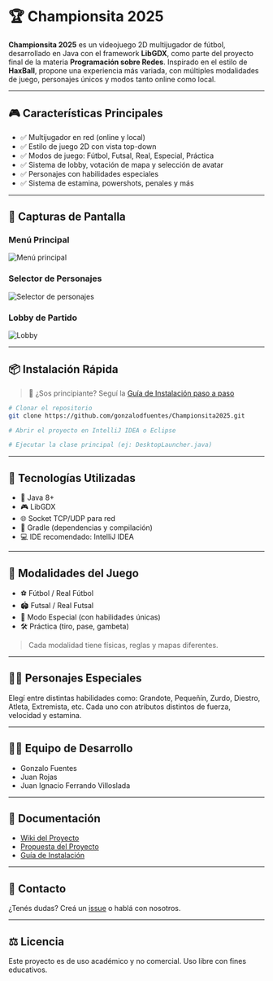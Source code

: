 
# 🏆 Championsita 2025

**Championsita 2025** es un videojuego 2D multijugador de fútbol, desarrollado en Java con el framework **LibGDX**, como parte del proyecto final de la materia **Programación sobre Redes**. Inspirado en el estilo de **HaxBall**, propone una experiencia más variada, con múltiples modalidades de juego, personajes únicos y modos tanto online como local.

---

## 🎮 Características Principales

- ✅ Multijugador en red (online y local)
- ✅ Estilo de juego 2D con vista top-down
- ✅ Modos de juego: Fútbol, Futsal, Real, Especial, Práctica
- ✅ Sistema de lobby, votación de mapa y selección de avatar
- ✅ Personajes con habilidades especiales
- ✅ Sistema de estamina, powershots, penales y más

---

## 📸 Capturas de Pantalla

### Menú Principal
![Menú principal](media/menu_principal.png)

### Selector de Personajes
![Selector de personajes](media/selector_personaje.png)

### Lobby de Partido
![Lobby](media/lobby.png)

---

## 📦 Instalación Rápida

> 📘 ¿Sos principiante? Seguí la [Guía de Instalación paso a paso](https://github.com/gonzalodfuentes/Championsita2025/wiki/Guía-de-Instalación)

```bash
# Clonar el repositorio
git clone https://github.com/gonzalodfuentes/Championsita2025.git

# Abrir el proyecto en IntelliJ IDEA o Eclipse

# Ejecutar la clase principal (ej: DesktopLauncher.java)
```

---

## 🧪 Tecnologías Utilizadas

- 🎯 Java 8+
- 🎮 LibGDX
- 🌐 Socket TCP/UDP para red
- 🧱 Gradle (dependencias y compilación)
- 💻 IDE recomendado: IntelliJ IDEA

---

## 🧠 Modalidades del Juego

- ⚽ Fútbol / Real Fútbol
- 🏟️ Futsal / Real Futsal
- 🧬 Modo Especial (con habilidades únicas)
- 🛠️ Práctica (tiro, pase, gambeta)

> Cada modalidad tiene físicas, reglas y mapas diferentes.

---

## 🧙‍♂️ Personajes Especiales

Elegí entre distintas habilidades como: Grandote, Pequeñín, Zurdo, Diestro, Atleta, Extremista, etc. Cada uno con atributos distintos de fuerza, velocidad y estamina.

---

## 👨‍💻 Equipo de Desarrollo

- Gonzalo Fuentes
- Juan Rojas
- Juan Ignacio Ferrando Villoslada

---

## 📄 Documentación

- [Wiki del Proyecto](https://github.com/gonzalodfuentes/Championsita2025/wiki)
- [Propuesta del Proyecto](https://github.com/gonzalodfuentes/Championsita2025/wiki/Propuesta)
- [Guía de Instalación](https://github.com/gonzalodfuentes/Championsita2025/wiki/Guía-de-Instalación)

---

## 💬 Contacto

¿Tenés dudas? Creá un [issue](https://github.com/gonzalodfuentes/Championsita2025/issues) o hablá con nosotros.

---

## ⚖️ Licencia

Este proyecto es de uso académico y no comercial. Uso libre con fines educativos.

